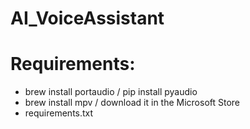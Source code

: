 # AI_VoiceAssistant

# Requirements:

- brew install portaudio / pip install pyaudio
- brew install mpv / download it in the Microsoft Store
- requirements.txt
